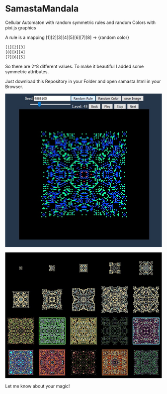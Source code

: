 # SamastaMandala

Cellular Automaton with random symmetric rules and random Colors with pixi.js graphics

A rule is a mapping
[1][2][3][4][5][6][7][8] -> {random color} 

```
[1][2][3]
[8][X][4]
[7][6][5] 
```

So there are 2^8 different values. To make it beautiful I added some symmetric attributes.

Just download this Repository in your Folder and open samasta.html in your Browser.

![alt text](https://github.com/Derstefan/SamastaMandala/blob/master/lala.jpg)


![alt text](https://raw.githubusercontent.com/Derstefan/SamastaMandala/master/samasta3.jpg)

Let me know about your magic!
